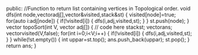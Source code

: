 public:
	//Function to return list containing vertices in Topological order. 
	void dfs(int node,vector<int>adj[],vector<int>&visited,stack<int>&st)
	{
	    visited[node]=true;
	    for(auto i:adj[node])
	    {
	        if(!visited[i])
	        {
	            dfs(i,adj,visited,st);
	        }
	    }
	    st.push(node);
	}
	vector<int> topoSort(int V, vector<int> adj[]) 
	{
	    // code here
	    stack<int>st;
	    vector<int>ans;
	    vector<int>visited(V,false);
	    for(int i=0;i<V;i++)
	    {
	        if(!visited[i])
	        {
	            dfs(i,adj,visited,st);
	        }
	    }
	    while(!st.empty())
	    {
	        int uppar=st.top();
	        ans.push_back(uppar);
	        st.pop();
	    }
	    return ans;
	}
